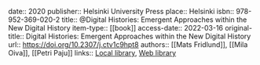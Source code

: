 date:: 2020
publisher:: Helsinki University Press
place:: Helsinki
isbn:: 978-952-369-020-2
title:: @Digital Histories: Emergent Approaches within the New Digital History
item-type:: [[book]]
access-date:: 2022-03-16
original-title:: Digital Histories: Emergent Approaches within the New Digital History
url:: https://doi.org/10.2307/j.ctv1c9hpt8
authors:: [[Mats Fridlund]], [[Mila Oiva]], [[Petri Paju]]
links:: [Local library](zotero://select/groups/2386895/items/ATEJNY6N), [Web library](https://www.zotero.org/groups/2386895/items/ATEJNY6N)
